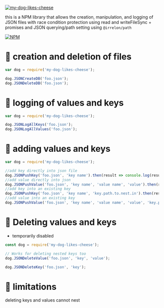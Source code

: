 <a href="https://ibb.co/QF9Zb2f"><img align="center" src="https://i.ibb.co/99nJ8FN/my-dog-likes-cheese.png" alt="my-dog-likes-cheese" border="0"></a>

this is a NPM library that allows the creation, manipulation, and logging of JSON files with race condition protection using read and writeFileSync + promises and JSON querying/path setting using `@irrelon/path`

[![NPM](https://nodei.co/npm/my-dog-likes-cheese.png)](https://nodei.co/npm/my-dog-likes-cheese/)

# 📜 creation and deletion of files
```javascript
var dog = require('my-dog-likes-cheese');

dog.JSONCreateDB('foo.json');
dog.JSONDeleteDB('foo.json');
```

# 📜 logging of values and keys
```javascript
var dog = require('my-dog-likes-cheese');

dog.JSONLogAllKeys('foo.json');
dog.JSONLogAllValues('foo.json');
```
# 📜 adding values and keys
```javascript
var dog = require('my-dog-likes-cheese');

//add key directly into json file
dog.JSONPushKey('foo.json', 'key name').then(result => console.log(result));
//add value directly into json
dog.JSONPushValue('foo.json', 'key name', 'value name', 'value').then(result => console.log(result));
//add key into an existing key
dog.JSONPushKey('foo.json', 'key name', 'key.path.to.nest.in').then(result => console.log(result));
//add value into an existing key
dog.JSONPushValue('foo.json', 'key name', 'value name', 'value', 'key.path.to.nest.in').then(result => console.log(result));
```

# 📜 Deleting values and keys
* temporarily disabled
```javascript
const dog = require('my-dog-likes-cheese');

// Works for deleting nested keys too
dog.JSONDeleteValue('foo.json', 'key', 'value');

dog.JSONDeleteKey('foo.json', 'key');

```

# 🚫 limitations
deleting keys and values cannot nest

